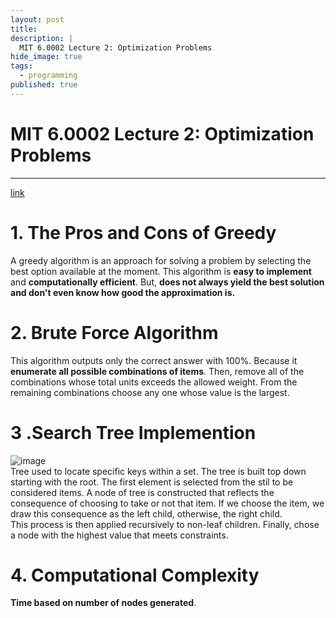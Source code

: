 ```yaml
---
layout: post
title: 
description: |
  MIT 6.0002 Lecture 2: Optimization Problems
hide_image: true
tags:
  - programming
published: true
---
```


# MIT 6.0002 Lecture 2: Optimization Problems
* * *
[link](https://ocw.mit.edu/courses/6-0002-introduction-to-computational-thinking-and-data-science-fall-2016/video_galleries/lecture-videos/)

# 1. The Pros and Cons of Greedy
 A greedy algorithm is an approach for solving a problem by selecting the best option available 
at the moment. This algorithm is **easy to implement** and **computationally efficient**.
But, **does not always yield the best solution and don't even know how good the approximation is.**



# 2. Brute Force Algorithm
 This algorithm outputs only the correct answer with 100%. Because it **enumerate all possible 
combinations of items**. Then, remove all of the combinations whose total units exceeds the allowed
weight. From the remaining combinations choose any one whose value is the largest.

# 3 .Search Tree Implemention 
![image](https://user-images.githubusercontent.com/69246778/191412239-3802c2ce-d7ea-48b0-93c6-b87a96956c58.png)   
 Tree used to locate specific keys within a set. The tree is built top down starting with the root.
The first element is selected from the stil to be considered items. A node of tree is constructed
that reflects the consequence of choosing to take or not that item. If we choose the item,
we draw this consequence as the left child, otherwise, the right child.   
 This process is then applied recursively to non-leaf children. Finally, chose a node with the
 highest value that meets constraints.
 
# 4. Computational Complexity
 **Time based on number of nodes generated**. 

